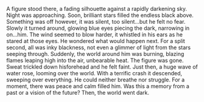 A figure stood there, a fading silhouette against a rapidly darkening sky. Night was approaching. Soon, brilliant stars filled the endless black above. Something was off however, it was silent, too silent...but he felt no fear.
Slowly it turned around, glowing blue eyes piecing the dark, narrowing in on...him. The wind seemed to blow harder, it whistled in his ears as he stared at those eyes. He wondered what would happen next. For a split second, all was inky blackness, not even a glimmer of light from the stars seeping through. Suddenly, the world around him was burning, blazing flames leaping high into the air, unbearable heat. The figure was gone. Sweat trickled down hisforehead and he felt faint. Just then, a huge wave of water rose, looming over the world. With a terrific crash it descended, sweeping over everything. He could neither breathe nor struggle. For a moment, there was peace and calm filled him. Was this a memory from a past or a vision of the future? Then, the world went dark. 
